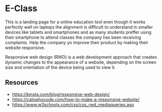 # E-Class
This is a landing page for a online education tool even though it works perfectly well on laptops the alignment is difficult to understand in smaller devices like tablets and smartphones and as many students preffer using their smartphone to attend classes the company has been receiving complaints. Help the company yo improve their product by making their website responsive.

Responsive web design (RWD) is a web development approach that creates dynamic changes to the appearance of a website, depending on the screen size and orientation of the device being used to view it.

## Resources

 - https://kinsta.com/blog/responsive-web-design/
 - https://catswhocode.com/how-to-make-a-responsive-website/
 - https://www.w3schools.com/css/css_rwd_mediaqueries.asp